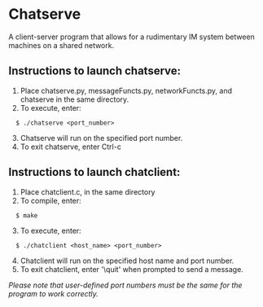 # Chatserve
A client-server program that allows for a rudimentary IM system between machines on a shared network.


## Instructions to launch chatserve:
1. Place chatserve.py, messageFuncts.py, networkFuncts.py, and chatserve in the same directory.
2. To execute, enter:
```shell
  $ ./chatserve <port_number>
```
3. Chatserve will run on the specified port number.
4. To exit chatserve, enter Ctrl-c


## Instructions to launch chatclient:
1. Place chatclient.c,  in the same directory
2. To compile, enter:
```shell
  $ make
```
3. To execute, enter:
```shell
  $ ./chatclient <host_name> <port_number>
```
4. Chatclient will run on the specified host name and port number.
5. To exit chatclient, enter '\quit' when prompted to send a message.

*Please note that user-defined port numbers must be the same for the program to work correctly.*
